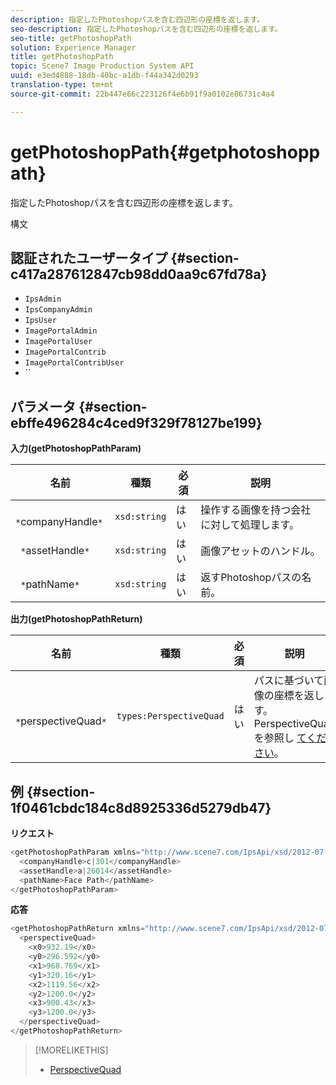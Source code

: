```yaml
---
description: 指定したPhotoshopパスを含む四辺形の座標を返します。
seo-description: 指定したPhotoshopパスを含む四辺形の座標を返します。
seo-title: getPhotoshopPath
solution: Experience Manager
title: getPhotoshopPath
topic: Scene7 Image Production System API
uuid: e3ed4888-18db-40bc-a1db-f44a342d0293
translation-type: tm+mt
source-git-commit: 22b447e66c223126f4e6b91f9a0102e86731c4a4

---
```



# getPhotoshopPath{#getphotoshoppath}

指定したPhotoshopパスを含む四辺形の座標を返します。

構文

## 認証されたユーザータイプ {#section-c417a287612847cb98dd0aa9c67fd78a}

* `IpsAdmin`
* `IpsCompanyAdmin`
* `IpsUser`
* `ImagePortalAdmin`
* `ImagePortalUser`
* `ImagePortalContrib`
* `ImagePortalContribUser`
* ``

## パラメータ {#section-ebffe496284c4ced9f329f78127be199}

**入力(getPhotoshopPathParam)**

| 名前 | 種類 | 必須 | 説明 |
|---|---|---|---|
| ` *`companyHandle`*` | `xsd:string` | はい | 操作する画像を持つ会社に対して処理します。 |
| ` *`assetHandle`*` | `xsd:string` | はい | 画像アセットのハンドル。 |
| ` *`pathName`*` | `xsd:string` | はい | 返すPhotoshopパスの名前。 |

**出力(getPhotoshopPathReturn)**

| 名前 | 種類 | 必須 | 説明 |
|---|---|---|---|
| ` *`perspectiveQuad`*` | `types:PerspectiveQuad` | はい | パスに基づいて画像の座標を返します。 PerspectiveQuadを参照し [てください](../../../types/c-data-types/r-perspective-quad.md#reference-3c1f780f9c264e5b870b1ade24566204)。 |

## 例 {#section-1f0461cbdc184c8d8925336d5279db47}

**リクエスト**

```java
<getPhotoshopPathParam xmlns="http://www.scene7.com/IpsApi/xsd/2012-07-31">
  <companyHandle>c|301</companyHandle>
  <assetHandle>a|26014</assetHandle>
  <pathName>Face Path</pathName>
</getPhotoshopPathParam>
```

**応答**

```java
<getPhotoshopPathReturn xmlns="http://www.scene7.com/IpsApi/xsd/2012-07-31">
  <perspectiveQuad>
    <x0>932.19</x0>
    <y0>296.592</y0>
    <x1>968.769</x1>
    <y1>320.16</y1>
    <x2>1119.56</x2>
    <y2>1200.0</y2>
    <x3>900.43</x3>
    <y3>1200.0</y3>
  </perspectiveQuad>
</getPhotoshopPathReturn>
```

>[!MORELIKETHIS]
>
>* [PerspectiveQuad](../../../types/c-data-types/r-perspective-quad.md#reference-3c1f780f9c264e5b870b1ade24566204)


